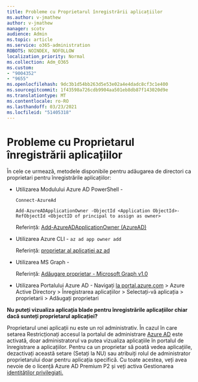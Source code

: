 ```yaml
---
title: Probleme cu Proprietarul înregistrării aplicațiilor
ms.author: v-jmathew
author: v-jmathew
manager: scotv
audience: Admin
ms.topic: article
ms.service: o365-administration
ROBOTS: NOINDEX, NOFOLLOW
localization_priority: Normal
ms.collection: Adm_O365
ms.custom:
- "9004352"
- "9655"
ms.openlocfilehash: 9dc3b1d54bb263d5e53e02a4e4dadc8cf3c1e400
ms.sourcegitcommit: 1f43598a726cdb9904aa501eb8db87f143020d9e
ms.translationtype: MT
ms.contentlocale: ro-RO
ms.lasthandoff: 03/23/2021
ms.locfileid: "51405318"
---
```

# <a name="app-registration-owner-issues"></a>Probleme cu Proprietarul înregistrării aplicațiilor

În cele ce urmează, metodele disponibile pentru adăugarea de directori ca proprietari pentru înregistrările aplicațiilor:

- Utilizarea Modulului Azure AD PowerShell -

    `Connect-AzureAd`

    `Add-AzureADApplicationOwner -ObjectId <Application ObjectId>-RefObjectId <ObjectID of principal to assign as owner>`

    Referință: [Add-AzureADApplicationOwner (AzureAD)](https://docs.microsoft.com/powershell/module/azuread/add-azureadapplicationowner)
- Utilizarea Azure CLI - `az ad app owner add`

    Referință: [proprietar al aplicației az ad](https://docs.microsoft.com/cli/azure/ad/app/owner)
- Utilizarea MS Graph -

    Referință: [Adăugare proprietar - Microsoft Graph v1.0](https://docs.microsoft.com/graph/api/application-post-owners)
- Utilizarea Portalului Azure AD - Navigați [la portal.azure.com](https://portal.azure.com/) > Azure Active Directory > Înregistrarea aplicațiilor > Selectați-vă aplicația > proprietarii > Adăugați proprietari

**Nu puteți vizualiza aplicația blade pentru înregistrările aplicațiilor chiar dacă sunteți proprietarul aplicației?**

Proprietarul unei aplicații nu este un rol administrativ. În cazul în care setarea Restricționați accesul la portalul de administrare [Azure AD](https://docs.microsoft.com/azure/active-directory/fundamentals/users-default-permissions) este activată, doar administratorul va putea vizualiza aplicațiile în portalul de înregistrare a aplicațiilor. Pentru ca un proprietar să poată vedea aplicațiile, dezactivați această setare (Setați la NU) sau atribuiți rolul de administrator proprietarului doar pentru aplicația specifică. Cu toate acestea, veți avea nevoie de o licență Azure AD Premium P2 și veți activa Gestionarea [identităților privilegiați.](https://docs.microsoft.com/azure/active-directory/privileged-identity-management/pim-configure)

